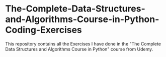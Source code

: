 # The-Complete-Data-Structures-and-Algorithms-Course-in-Python-Coding-Exercises
This repository contains all the Exercises I have done in the "The Complete Data Structures and Algorithms Course in Python" course from Udemy.
